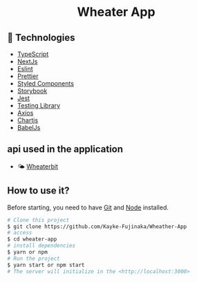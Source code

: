 <h1 align="center">Wheater App</h1>


## 🚀 Technologies

- [TypeScript](https://www.typescriptlang.org/docs/)
- [NextJs](https://nextjs.org/docs)
- [Eslint](https://eslint.org/docs/latest/user-guide/getting-started)
- [Prettier](https://prettier.io/docs/en/)
- [Styled Components](https://styled-components.com/docs)
- [Storybook](https://storybook.js.org/docs/ember/get-started/introduction)
- [Jest](https://jestjs.io/pt-BR/docs/getting-started)
- [Testing Library](https://testing-library.com/docs/react-testing-library/intro/)
- [Axios](https://axios-http.com/docs/intro)
- [Chartjs](https://www.chartjs.org/)
- [BabelJs](https://babeljs.io/)

## api used in the application

- 🌤 [Wheaterbit](https://www.weatherbit.io/)

## How to use it?

Before starting, you need to have [Git](https://git-scm.com) and [Node](https://nodejs.org/en/) installed.

```bash
# Clone this project
$ git clone https://github.com/Kayke-Fujinaka/Wheather-App
# access
$ cd wheater-app
# install dependencies
$ yarn or npm
# Run the project
$ yarn start or npm start
# The server will initialize in the <http://localhost:3000>
```
